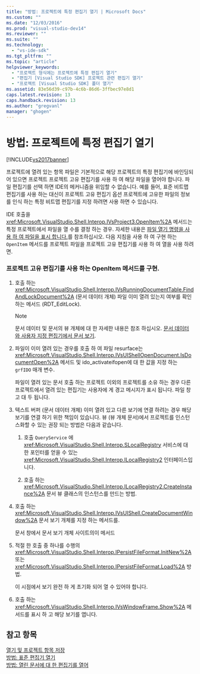 ```yaml
---
title: "방법: 프로젝트에 특정 편집기 열기 | Microsoft Docs"
ms.custom: ""
ms.date: "12/03/2016"
ms.prod: "visual-studio-dev14"
ms.reviewer: ""
ms.suite: ""
ms.technology: 
  - "vs-ide-sdk"
ms.tgt_pltfrm: ""
ms.topic: "article"
helpviewer_keywords: 
  - "프로젝트 형식에는 프로젝트에 특정 편집기 열기"
  - "편집기 [Visual Studio SDK] 프로젝트 관련 편집기 열기"
  - "프로젝트 [Visual Studio SDK] 폴더 열기"
ms.assetid: 83e56d39-c97b-4c6b-86d6-3ffbec97e8d1
caps.latest.revision: 13
caps.handback.revision: 13
ms.author: "gregvanl"
manager: "ghogen"
---
```

# 방법: 프로젝트에 특정 편집기 열기
[!INCLUDE[vs2017banner](../code-quality/includes/vs2017banner.md)]

프로젝트에 열려 있는 항목 파일은 기본적으로 해당 프로젝트의 특정 편집기에 바인딩되어 있으면 프로젝트 프로젝트 고유 편집기를 사용 하 여 해당 파일을 열어야 합니다.  파일 편집기를 선택 하면 IDE의 메커니즘을 위임할 수 없습니다.  예를 들어, 표준 비트맵 편집기를 사용 하는 대신이 프로젝트 고유 편집기 옵션 프로젝트에 고유한 파일의 정보를 인식 하는 특정 비트맵 편집기를 지정 하려면 사용 하면 수 있습니다.  
  
 IDE 호출을 <xref:Microsoft.VisualStudio.Shell.Interop.IVsProject3.OpenItem%2A> 메서드는 특정 프로젝트에서 파일을 열 수를 결정 하는 경우.  자세한 내용은 [파일 열기 명령을 사용 하 여 파일을 표시 합니다.](../extensibility/internals/displaying-files-by-using-the-open-file-command.md)를 참조하십시오.  다음 지침을 사용 하 여 구현 하는 `OpenItem` 메서드를 프로젝트 파일을 프로젝트 고유 편집기를 사용 하 여 열을 사용 하려면.  
  
### 프로젝트 고유 편집기를 사용 하는 OpenItem 메서드를 구현.  
  
1.  호출 하는 <xref:Microsoft.VisualStudio.Shell.Interop.IVsRunningDocumentTable.FindAndLockDocument%2A> \(문서 데이터 개체\) 파일 이미 열려 있는지 여부를 확인 하는 메서드 \(RDT\_EditLock\).  
  
    > [!NOTE]
    >  문서 데이터 및 문서의 뷰 개체에 대 한 자세한 내용은 참조 하십시오. [문서 데이터와 사용자 지정 편집기에서 문서 보기](../extensibility/document-data-and-document-view-in-custom-editors.md).  
  
2.  파일이 이미 열려 있는 경우를 호출 하 여 파일 resurface는 <xref:Microsoft.VisualStudio.Shell.Interop.IVsUIShellOpenDocument.IsDocumentOpen%2A> 메서드 및 ido\_activateifopen에 대 한 값을 지정 하는 `grfIDO` 매개 변수.  
  
     파일이 열려 있는 문서 호출 하는 프로젝트 이외의 프로젝트를 소유 하는 경우 다른 프로젝트에서 열려 있는 편집기는 사용자에 게 경고 메시지가 표시 됩니다.  파일 창 고 대 두 됩니다.  
  
3.  텍스트 버퍼 \(문서 데이터 개체\) 이미 열려 있고 다른 보기에 연결 하려는 경우 해당 보기를 연결 하기 위한 책임이 있습니다.  뷰 \(뷰 개체 문서\)에서 프로젝트를 인스턴스화할 수 있는 권장 되는 방법은 다음과 같습니다.  
  
    1.  호출 `QueryService` 에 <xref:Microsoft.VisualStudio.Shell.Interop.SLocalRegistry> 서비스에 대 한 포인터를 얻을 수 있는 <xref:Microsoft.VisualStudio.Shell.Interop.ILocalRegistry2> 인터페이스입니다.  
  
    2.  호출 하는 <xref:Microsoft.VisualStudio.Shell.Interop.ILocalRegistry2.CreateInstance%2A> 문서 뷰 클래스의 인스턴스를 만드는 방법.  
  
4.  호출 하는 <xref:Microsoft.VisualStudio.Shell.Interop.IVsUIShell.CreateDocumentWindow%2A> 문서 보기 개체를 지정 하는 메서드를.  
  
     문서 창에서 문서 보기 개체 사이트의이 메서드  
  
5.  적절 한 호출 중 하나를 수행의 <xref:Microsoft.VisualStudio.Shell.Interop.IPersistFileFormat.InitNew%2A> 또는 <xref:Microsoft.VisualStudio.Shell.Interop.IPersistFileFormat.Load%2A> 방법.  
  
     이 시점에서 보기 완전 하 게 초기화 되어 열 수 있어야 합니다.  
  
6.  호출 하는 <xref:Microsoft.VisualStudio.Shell.Interop.IVsWindowFrame.Show%2A> 메서드를 표시 하 고 해당 보기를 엽니다.  
  
## 참고 항목  
 [열기 및 프로젝트 항목 저장](../extensibility/internals/opening-and-saving-project-items.md)   
 [방법: 표준 편집기 열기](../extensibility/how-to-open-standard-editors.md)   
 [방법: 열린 문서에 대 한 편집기를 열어](../extensibility/how-to-open-editors-for-open-documents.md)